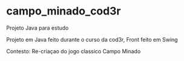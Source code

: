 # campo_minado_cod3r
Projeto Java para estudo

Projeto em Java feito durante o curso da cod3r,
Front feito em Swing

Contesto:
Re-criaçao do jogo classico Campo Minado
